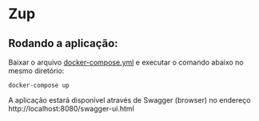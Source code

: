 # Zup

## Rodando a aplicação:

Baixar o arquivo [docker-compose.yml](https://github.com/paulosalonso/zup/blob/master/docker/docker-compose.yml) e executar o comando abaixo no mesmo diretório:

`docker-compose up`

A aplicação estará disponível através de Swagger (browser) no endereço http://localhost:8080/swagger-ui.html
